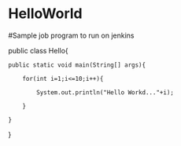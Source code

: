 # HelloWorld

#Sample job  program to run on jenkins

public class Hello{

	public static void main(String[] args){

 		for(int i=1;i<=10;i++){
		
			System.out.println("Hello Workd..."+i);

		}

	}

}
